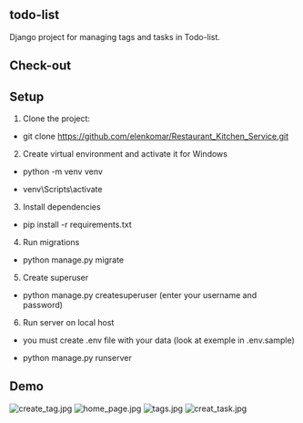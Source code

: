 **todo-list**
---------------------
Django project for managing tags and tasks in Todo-list.

**Check-out**
--------------------



**Setup**
-------------------
1. Clone the project:
* git clone https://github.com/elenkomar/Restaurant_Kitchen_Service.git

2. Create virtual environment and activate it
for Windows

* python -m venv venv

* venv\Scripts\activate

3. Install dependencies
* pip install -r requirements.txt

4. Run migrations
* python manage.py migrate

5. Create superuser
* python manage.py createsuperuser (enter your username and password)

6. Run server on local host

* you must create .env file with your data (look at exemple in .env.sample)

* python manage.py runserver

**Demo**
--------------------
![create_tag.jpg](..%2Fdemo%2Fcreate_tag.jpg)
![home_page.jpg](..%2Fdemo%2Fhome_page.jpg)
![tags.jpg](..%2Fdemo%2Ftags.jpg)
![creat_task.jpg](..%2Fdemo%2Fcreat_task.jpg)